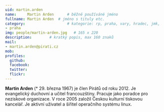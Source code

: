 ```yaml
---
uid: martin.arden
name:     Martin Arden  	# běžně používáné jméno
fullname: Martin Arden	# jméno s tituly etc.
category:                 	# kategorie: rp, praha, vary, hradec, jmk, senat
- praha
img: people/martin-arden.jpg   # 165 x 220
description:      	# kratký popis, max 160 znaků
mail:
- martin.arden@pirati.cz
mob:
profiles:
  github:       
  facebook:    
  twitter: 		  
  flickr:		  
---
```


**Martin Arden** (* 29. března 1967) je člen Pirátů od roku 2012. Je evangelický duchovní a učitel francouzštiny. Pracuje jako poradce pro neziskové organizace. V roce 2005 založil Českou kulturní tiskovou kancelář. Je aktivní uživatel a šiřitel operačního systému linux.
